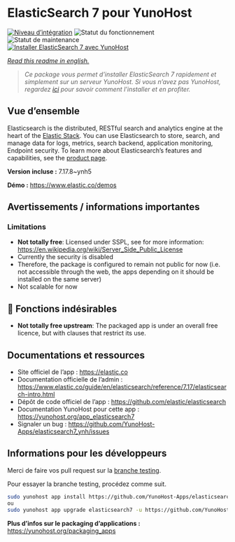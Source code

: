 <!--
N.B.: This README was automatically generated by https://github.com/YunoHost/apps/tree/master/tools/README-generator
It shall NOT be edited by hand.
-->

# ElasticSearch 7 pour YunoHost

[![Niveau d’intégration](https://dash.yunohost.org/integration/elasticsearch7.svg)](https://dash.yunohost.org/appci/app/elasticsearch7) ![Statut du fonctionnement](https://ci-apps.yunohost.org/ci/badges/elasticsearch7.status.svg) ![Statut de maintenance](https://ci-apps.yunohost.org/ci/badges/elasticsearch7.maintain.svg)  
[![Installer ElasticSearch 7 avec YunoHost](https://install-app.yunohost.org/install-with-yunohost.svg)](https://install-app.yunohost.org/?app=elasticsearch7)

*[Read this readme in english.](./README.md)*

> *Ce package vous permet d’installer ElasticSearch 7 rapidement et simplement sur un serveur YunoHost.
Si vous n’avez pas YunoHost, regardez [ici](https://yunohost.org/#/install) pour savoir comment l’installer et en profiter.*

## Vue d’ensemble

Elasticsearch is the distributed, RESTful search and analytics engine at the heart of the [Elastic Stack](https://www.elastic.co/products). You can use Elasticsearch to store, search, and manage data for logs, metrics, search backend, application monitoring, Endpoint security.
To learn more about Elasticsearch’s features and capabilities, see the [product page](https://www.elastic.co/products/elasticsearch).


**Version incluse :** 7.17.8~ynh5

**Démo :** https://www.elastic.co/demos
## Avertissements / informations importantes

### Limitations
 - **Not totally free**: Licensed under SSPL, see for more information: <https://en.wikipedia.org/wiki/Server_Side_Public_License>
 - Currently the security is disabled
 - Therefore, the package is configured to remain not public for now (i.e. not accessible through the web, the apps depending on it should be installed on the same server)
 - Not scalable for now

## :red_circle: Fonctions indésirables

- **Not totally free upstream**: The packaged app is under an overall free licence, but with clauses that restrict its use.

## Documentations et ressources

* Site officiel de l’app : <https://elastic.co>
* Documentation officielle de l’admin : <https://www.elastic.co/guide/en/elasticsearch/reference/7.17/elasticsearch-intro.html>
* Dépôt de code officiel de l’app : <https://github.com/elastic/elasticsearch>
* Documentation YunoHost pour cette app : <https://yunohost.org/app_elasticsearch7>
* Signaler un bug : <https://github.com/YunoHost-Apps/elasticsearch7_ynh/issues>

## Informations pour les développeurs

Merci de faire vos pull request sur la [branche testing](https://github.com/YunoHost-Apps/elasticsearch7_ynh/tree/testing).

Pour essayer la branche testing, procédez comme suit.

``` bash
sudo yunohost app install https://github.com/YunoHost-Apps/elasticsearch7_ynh/tree/testing --debug
ou
sudo yunohost app upgrade elasticsearch7 -u https://github.com/YunoHost-Apps/elasticsearch7_ynh/tree/testing --debug
```

**Plus d’infos sur le packaging d’applications :** <https://yunohost.org/packaging_apps>